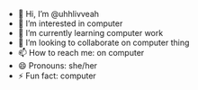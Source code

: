 - 👋 Hi, I’m @uhhlivveah
- 👀 I’m interested in computer
- 🌱 I’m currently learning computer work
- 💞️ I’m looking to collaborate on computer thing
- 📫 How to reach me: on computer
- 😄 Pronouns: she/her
- ⚡ Fun fact: computer

<!---
uhhlivveah/uhhlivveah is a ✨ special ✨ repository because its `README.md` (this file) appears on your GitHub profile.
You can click the Preview link to take a look at your changes.
--->

